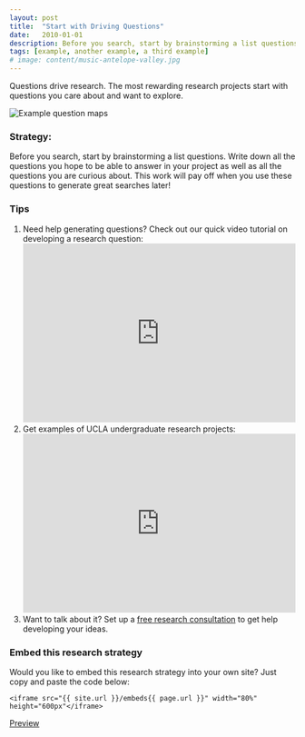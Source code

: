 ```yaml
---
layout: post
title:  "Start with Driving Questions"
date:   2010-01-01
description: Before you search, start by brainstorming a list questions.
tags: [example, another example, a third example]
# image: content/music-antelope-valley.jpg
---
```


<p class="intro"><span class="dropcap">Q</span>uestions drive research. The most rewarding  research projects start with questions you care about and want to explore.</p>

<!--
<figure>
	<img src="{{ '/assets/img/content/climate-change-psychology-480.jpg' | prepend: site.baseurl }}" alt="Question map examples"> 
	<figcaption>What are you curious about? What questions do you hope to answer in your project?</figcaption>
</figure>
-->

<img src="{{ '/assets/img/content/question-map-examples.jpg' | prepend: site.baseurl }}" alt="Example question maps"> 

### Strategy:

Before you search, start by brainstorming a list questions. Write down all the questions you hope to be able to answer in your project as well as all the questions you are curious about. This work will pay off when you use these questions to generate great searches later!

### Tips

<ol class="tiplist">

<li>Need help generating questions? Check out our quick video tutorial on developing a research question:
    <iframe width="100%" height="315" src="https://www.youtube.com/embed/jj-F6YVtsxI?list=PLV8eqWoGXke5D5bmwscUhow1RJKWZmMRZ" frameborder="0" allowfullscreen></iframe>
    </li>

<li>Get examples of UCLA undergraduate research projects:
<iframe width="100%" height="315" src="https://www.youtube.com/embed/ZEoosFwqi-Q?list=PLV8eqWoGXke5D5bmwscUhow1RJKWZmMRZ" frameborder="0" allowfullscreen></iframe>
</li>

<li>Want to talk about it? Set up a <a href="http://library.ucla.edu/questions">free research consultation</a> to get help developing your ideas.</li>
</ol>

### Embed this research strategy

Would you like to embed this research strategy into your own site? Just copy and paste the code below:

```
<iframe src="{{ site.url }}/embeds{{ page.url }}" width="80%" height="600px"</iframe>

```

<a href="{{ site.url }}/embeds{{ page.url }}" target="_blank">Preview</a>